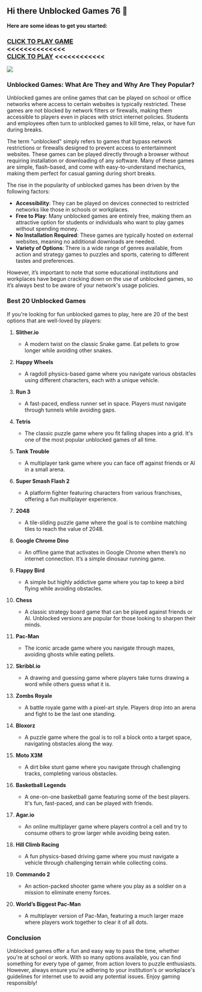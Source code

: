 ## Hi there Unblocked Games 76 👋


**Here are some ideas to get you started:**

<h3>
<a href="https://lesson-1.guru"> CLICK TO PLAY GAME</a> </br>  <<<<<<<<<<<<<<
</br>
<a href="https://1lesson.guru">CLICK TO PLAY</a> <<<<<<<<<<<<
   
</h3>

<a href="https://2slope.pages.dev/"><img src="https://clearcache.store/games.png"></a>

### **Unblocked Games: What Are They and Why Are They Popular?**

Unblocked games are online games that can be played on school or office networks where access to certain websites is typically restricted. These games are not blocked by network filters or firewalls, making them accessible to players even in places with strict internet policies. Students and employees often turn to unblocked games to kill time, relax, or have fun during breaks.

The term "unblocked" simply refers to games that bypass network restrictions or firewalls designed to prevent access to entertainment websites. These games can be played directly through a browser without requiring installation or downloading of any software. Many of these games are simple, flash-based, and come with easy-to-understand mechanics, making them perfect for casual gaming during short breaks.

The rise in the popularity of unblocked games has been driven by the following factors:
- **Accessibility**: They can be played on devices connected to restricted networks like those in schools or workplaces.
- **Free to Play**: Many unblocked games are entirely free, making them an attractive option for students or individuals who want to play games without spending money.
- **No Installation Required**: These games are typically hosted on external websites, meaning no additional downloads are needed.
- **Variety of Options**: There is a wide range of genres available, from action and strategy games to puzzles and sports, catering to different tastes and preferences.

However, it’s important to note that some educational institutions and workplaces have begun cracking down on the use of unblocked games, so it’s always best to be aware of your network's usage policies.

### **Best 20 Unblocked Games**

If you're looking for fun unblocked games to play, here are 20 of the best options that are well-loved by players:

1. **Slither.io**
   - A modern twist on the classic Snake game. Eat pellets to grow longer while avoiding other snakes.
  
2. **Happy Wheels**
   - A ragdoll physics-based game where you navigate various obstacles using different characters, each with a unique vehicle.

3. **Run 3**
   - A fast-paced, endless runner set in space. Players must navigate through tunnels while avoiding gaps.

4. **Tetris**
   - The classic puzzle game where you fit falling shapes into a grid. It's one of the most popular unblocked games of all time.

5. **Tank Trouble**
   - A multiplayer tank game where you can face off against friends or AI in a small arena.

6. **Super Smash Flash 2**
   - A platform fighter featuring characters from various franchises, offering a fun multiplayer experience.

7. **2048**
   - A tile-sliding puzzle game where the goal is to combine matching tiles to reach the value of 2048.

8. **Google Chrome Dino**
   - An offline game that activates in Google Chrome when there’s no internet connection. It’s a simple dinosaur running game.

9. **Flappy Bird**
   - A simple but highly addictive game where you tap to keep a bird flying while avoiding obstacles.

10. **Chess**
    - A classic strategy board game that can be played against friends or AI. Unblocked versions are popular for those looking to sharpen their minds.

11. **Pac-Man**
    - The iconic arcade game where you navigate through mazes, avoiding ghosts while eating pellets.

12. **Skribbl.io**
    - A drawing and guessing game where players take turns drawing a word while others guess what it is.

13. **Zombs Royale**
    - A battle royale game with a pixel-art style. Players drop into an arena and fight to be the last one standing.

14. **Bloxorz**
    - A puzzle game where the goal is to roll a block onto a target space, navigating obstacles along the way.

15. **Moto X3M**
    - A dirt bike stunt game where you navigate through challenging tracks, completing various obstacles.

16. **Basketball Legends**
    - A one-on-one basketball game featuring some of the best players. It's fun, fast-paced, and can be played with friends.

17. **Agar.io**
    - An online multiplayer game where players control a cell and try to consume others to grow larger while avoiding being eaten.

18. **Hill Climb Racing**
    - A fun physics-based driving game where you must navigate a vehicle through challenging terrain while collecting coins.

19. **Commando 2**
    - An action-packed shooter game where you play as a soldier on a mission to eliminate enemy forces.

20. **World’s Biggest Pac-Man**
    - A multiplayer version of Pac-Man, featuring a much larger maze where players work together to clear it of all dots.

### **Conclusion**

Unblocked games offer a fun and easy way to pass the time, whether you're at school or work. With so many options available, you can find something for every type of gamer, from action lovers to puzzle enthusiasts. However, always ensure you're adhering to your institution's or workplace's guidelines for internet use to avoid any potential issues. Enjoy gaming responsibly!

